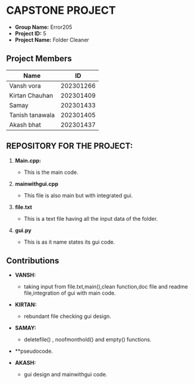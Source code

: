 # CAPSTONE PROJECT
- **Group Name:** Error205
- **Project ID:** 5
- **Project Name:** Folder Cleaner

## Project Members

| Name                             | ID         |
|----------------------------------|------------|
| Vansh vora                  | 202301266  |
| Kirtan Chauhan                    | 202301409  |
| Samay               | 202301433  |
| Tanish tanawala                   | 202301405  |
| Akash bhat        |202301437


 
## REPOSITORY FOR THE PROJECT:

1. **Main.cpp:** 
   - This is the main code.

2. **mainwithgui.cpp** 
   - This file is also main but with integrated gui.

3. **file.txt** 
   - This is a text file having all the input data of the folder.

4. **gui.py** 
   - This is as it name states its gui code.

## Contributions

- **VANSH:** 
   - taking input from file.txt,main(),clean function,doc file and readme file,integration of gui with main code.  

- **KIRTAN:**
   - rebundant file checking gui design.

- **SAMAY:**
   - deletefile() , noofmonthold() and empty() functions.

- **pseudocode.
- **AKASH:**
   - gui design and mainwithgui code.
